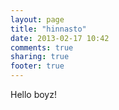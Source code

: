 ```yaml
---
layout: page
title: "hinnasto"
date: 2013-02-17 10:42
comments: true
sharing: true
footer: true
---
```


Hello boyz!

